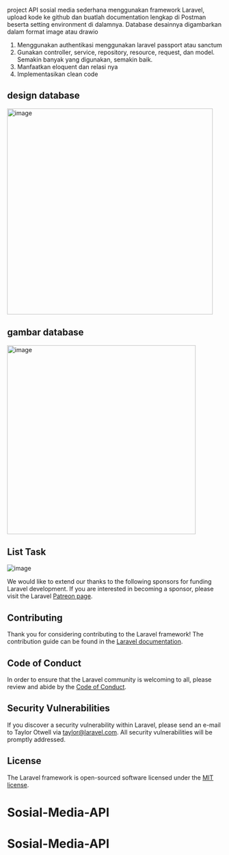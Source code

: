 project API sosial media sederhana menggunakan framework Laravel, upload kode ke github dan buatlah documentation lengkap di Postman beserta setting environment di dalamnya. Database desainnya digambarkan dalam format image atau drawio

1.	Menggunakan authentikasi menggunakan laravel passport atau sanctum
2.	Gunakan controller, service, repository, resource, request, dan model. Semakin banyak yang digunakan, semakin baik.
3.	Manfaatkan eloquent dan relasi nya
4.	Implementasikan clean code

## design database
<img width="481" alt="image" src="https://github.com/ksmora/Sosial-Media-API/assets/87814220/9b04652b-5982-4b30-b67f-4e85fdb31f0d">

## gambar database
<img width="441" alt="image" src="https://github.com/ksmora/Sosial-Media-API/assets/87814220/373385b9-fe44-4bd5-8cf9-1d193aafc3de">


## List Task 

![image](https://github.com/ksmora/Sosial-Media-API/assets/87814220/9c49532a-0d78-4f56-a93f-3a97cbab4ef7)


We would like to extend our thanks to the following sponsors for funding Laravel development. If you are interested in becoming a sponsor, please visit the Laravel [Patreon page](https://patreon.com/taylorotwell).



## Contributing

Thank you for considering contributing to the Laravel framework! The contribution guide can be found in the [Laravel documentation](https://laravel.com/docs/contributions).

## Code of Conduct

In order to ensure that the Laravel community is welcoming to all, please review and abide by the [Code of Conduct](https://laravel.com/docs/contributions#code-of-conduct).

## Security Vulnerabilities

If you discover a security vulnerability within Laravel, please send an e-mail to Taylor Otwell via [taylor@laravel.com](mailto:taylor@laravel.com). All security vulnerabilities will be promptly addressed.

## License

The Laravel framework is open-sourced software licensed under the [MIT license](https://opensource.org/licenses/MIT).
# Sosial-Media-API
# Sosial-Media-API
